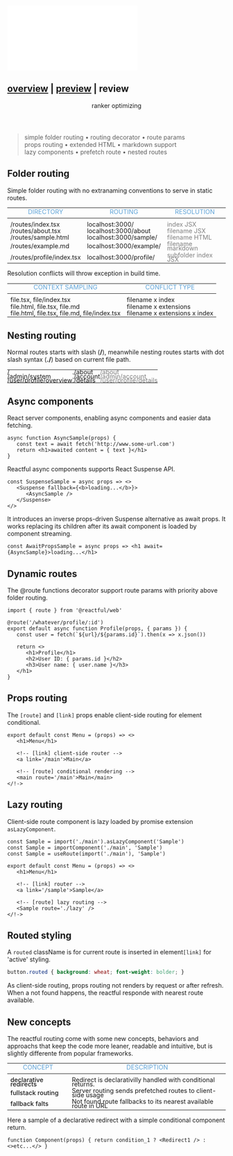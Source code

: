 <script src='./index.js'></script>
<style>@import url(./index.css);</style>

<article>
<embed type='text/html' src='./header.html' />

<h1 title> 
   <a href='#' onclick="goto('./overview.html')">overview</a> 
   | <a href='#' onclick="goto('./preview.html#router')">preview</a> 
   | <b>review</b>
</h1>

<header>ranker optimizing</header>

> simple folder routing • routing decorator • route params<br/>props routing • extended HTML • markdown support<br/>  lazy components • prefetch route • nested routes

## Folder routing

Simple folder routing with no extranaming conventions to serve in static routes.

<style>
   table { zoom:0.9; line-height:11px; }
   table tr th { padding-bottom: 10px; color: rgb(96, 164, 216); font-weight:400 !important; }
   table tr:nth-of-type(1) td { padding-top: 10px; }
   table tr td:nth-of-type(3) { color:grey; }
</style>

| DIRECTORY                 | ROUTING                 | RESOLUTION          |
| ------------------------- | ----------------------- | ------------------- |
| /routes/index.tsx         | localhost:3000/         | index JSX           |
| /routes/about.tsx         | localhost:3000/about    | filename JSX        |
| /routes/sample.html       | localhost:3000/sample/  | filename HTML       |
| /routes/example.md        | localhost:3000/example/ | filename markdown   |
| /routes/profile/index.tsx | localhost:3000/profile/ | subfolder index JSX |

Resolution conflicts will throw exception in build time. 

| CONTEXT SAMPLING                             | CONFLICT TYPE                 |
| -------------------------------------------- | ----------------------------- |
| file.tsx, file/index.tsx                     | filename x index              |
| file.html, file.tsx, file.md                 | filename x extensions         |
| file.html, file.tsx, file.md, file/index.tsx | filename x extensions x index |

## Nesting routing

<style>
   aside[nesting] table td { padding:0; }
   aside[nesting] table tr { padding:0; }
</style>

<aside nesting cols='4:5'>

Normal routes starts with slash (**/**), meanwhile nesting routes starts with dot slash syntax (**./**) based on current file path.

|               |  |             |
| ---------------------- | ----------- | --------------------- |
| /                      | ./about     | /about                |
| /admin/system          | ./account   | /admin/account        |
| /user/profile/overview | ./details   | /user/profile/details |

</aside>

## Async components

React server components, enabling async components and easier data fetching. 

```tsx
async function AsyncSample(props) {
   const text = await fetch('http://www.some-url.com')
   return <h1>awaited content = { text }</h1>
}
```

Reactful async components supports React Suspense API.

```tsx
const SuspenseSample = async props => <>
   <Suspense fallback={<b>loading...</b>}>
      <AsyncSample />
   </Suspense>
</>
```

It introduces an inverse props-driven Suspense alternative as await props. It works replacing its children after its await component is loaded by component streaming. 

```tsx
const AwaitPropsSample = async props => <h1 await={AsyncSample}>loading...</h1>
```

## Dynamic routes

The @route functions decorator support route params with priority above folder routing.

```tsx
import { route } from '@reactful/web'

@route('/whatever/profile/:id')
export default async function Profile(props, { params }) {
   const user = fetch(`${url}/${params.id}`).then(x => x.json())

   return <>
      <h1>Profile</h1>
      <h2>User ID: { params.id }</h2>
      <h3>User name: { user.name }</h3>
   </h1>
}
```

## Props routing

The `[route]` and `[link]` props  enable client-side routing for element conditional.

```tsx
export default const Menu = (props) => <>
   <h1>Menu</h1>

   <!-- [link] client-side router -->
   <a link='/main'>Main</a>

   <!-- [route] conditional rendering -->
   <main route='/main'>Main</main>
</!->
```

## Lazy routing

Client-side route component is lazy loaded by promise extension `asLazyComponent`.

```tsx
const Sample = import('./main').asLazyComponent('Sample')
const Sample = importComponent('./main', 'Sample')
const Sample = useRoute(import('./main'), 'Sample')

export default const Menu = (props) => <>
   <h1>Menu</h1>

   <!-- [link] router -->
   <a link='/sample'>Sample</a>

   <!-- [route] lazy routing -->
   <Sample route='./lazy' />
</!->
```

## Routed styling

A `routed` className is for current route is inserted in element`[link]` for 'active' styling.

```css
button.routed { background: wheat; font-weight: bolder; }
```

As client-side routing, props routing not renders by request or after refresh. When a not found happens, the reactful responde with nearest route available.

## New concepts

The reactful routing come with some new concepts, behaviors and approachs that keep the code more leaner, readable and intuitive, but is slightly differente from popular frameworks.

<style>
   [concept] table tr td:nth-of-type(1) {
      font-weight: 500 !important;
   }
</style>

<section concept>

| CONCEPT | DESCRIPTION |
|-|-|
| declarative redirects | Redirect is declarativilly handled with conditional returns. |
| fullstack routing | Server routing sends prefetched routes to client-side usage |
| fallback falts | Not found route fallbacks to its nearest available route in URL |

</section>


Here a sample of a declarative redirect with a simple conditional component return.
```tsx
function Component(props) { return condition_1 ? <Redirect1 /> : <>etc...</> }
```

<br/><br/>